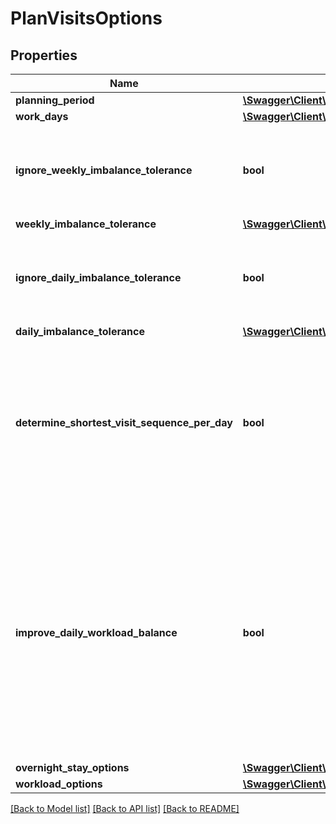 # PlanVisitsOptions

## Properties
Name | Type | Description | Notes
------------ | ------------- | ------------- | -------------
**planning_period** | [**\Swagger\Client\Model\PlanningPeriod**](PlanningPeriod.md) |  | 
**work_days** | [**\Swagger\Client\Model\Week**](Week.md) |  | 
**ignore_weekly_imbalance_tolerance** | **bool** | If false, the weeklyImbalanceTolerance parameter will be considered by the planning algorithm. If true, the weeklyImbalanceTolerance will be ignored and a probably imbalanced solution is returned. This parameter is ignored if workLoadOptions are used. | [optional] 
**weekly_imbalance_tolerance** | [**\Swagger\Client\Model\Tolerance**](Tolerance.md) |  | [optional] 
**ignore_daily_imbalance_tolerance** | **bool** | If false, the dailyImbalanceTolerance parameter will be considered by the planning algorithm. If true, the dailyImbalanceTolerance will be ignored and a probably imbalanced solution is returned. This parameter is ignored if workLoadOptions are used. | [optional] 
**daily_imbalance_tolerance** | [**\Swagger\Client\Model\Tolerance**](Tolerance.md) |  | [optional] 
**determine_shortest_visit_sequence_per_day** | **bool** | If true, the visits are returned in an optimal sequence that leads to a shortest tour with respect to travel time for each visit day. The calculation of these shortest tours is allowed to take up to 100 seconds of calculation time on top of the configured solverTimeLimit per day in the result but is usually much quicker. If the parameter is false, visits are sorted by visit day but the sequence of visits within a visit day has no special meaning. | [optional] 
**improve_daily_workload_balance** | **bool** | This feature is only available for the Gurobi solver type. If true, xcluster attempts to further minimize workload imbalances between days. In contrast to the dailyImbalanceTolerance this option considers the workload to not only consist of service time, but also of the travel time between customers on the day. This additional improvement may take up to solverTimeLimit of additional processing time. As the daily workload is calculated based on the shortest visit sequence for the day, determineShortestVisitSequencePerDay is implied to be true. If improveDailyWorkloadBalance is false, balancing will only be performed based on service time according to the given tolerances. This parameter is ignored if workLoadOptions are used. | [optional] 
**overnight_stay_options** | [**\Swagger\Client\Model\OvernightStayOptions**](OvernightStayOptions.md) |  | [optional] 
**workload_options** | [**\Swagger\Client\Model\WorkloadOptions**](WorkloadOptions.md) |  | [optional] 

[[Back to Model list]](../../README.md#documentation-for-models) [[Back to API list]](../../README.md#documentation-for-api-endpoints) [[Back to README]](../../README.md)

